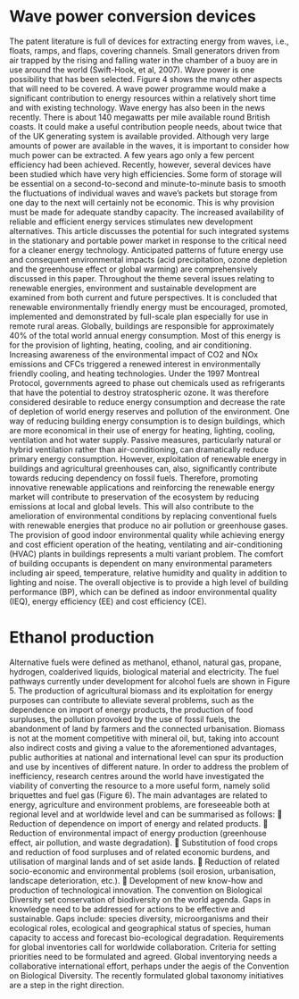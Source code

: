 # Wave power conversion devices
The patent literature is full of devices for extracting energy from waves, i.e., floats, ramps,
and flaps, covering channels. Small generators driven from air trapped by the rising and
falling water in the chamber of a buoy are in use around the world (Swift-Hook, et al, 2007).
Wave power is one possibility that has been selected. Figure 4 shows the many other aspects
that will need to be covered. A wave power programme would make a significant
contribution to energy resources within a relatively short time and with existing technology.
Wave energy has also been in the news recently. There is about 140 megawatts per mile
available round British coasts. It could make a useful contribution people needs, about twice
that of the UK generating system is available provided. Although very large amounts of
power are available in the waves, it is important to consider how much power can be
extracted. A few years ago only a few percent efficiency had been achieved. Recently,
however, several devices have been studied which have very high efficiencies. Some form of
storage will be essential on a second-to-second and minute-to-minute basis to smooth the
fluctuations of individual waves and wave’s packets but storage from one day to the next
will certainly not be economic. This is why provision must be made for adequate standby
capacity.
The increased availability of reliable and efficient energy services stimulates new
development alternatives. This article discusses the potential for such integrated systems in
the stationary and portable power market in response to the critical need for a cleaner
energy technology. Anticipated patterns of future energy use and consequent
environmental impacts (acid precipitation, ozone depletion and the greenhouse effect or
global warming) are comprehensively discussed in this paper. Throughout the theme
several issues relating to renewable energies, environment and sustainable development are
examined from both current and future perspectives. It is concluded that renewable
environmentally friendly energy must be encouraged, promoted, implemented and
demonstrated by full-scale plan especially for use in remote rural areas.
Globally, buildings are responsible for approximately 40% of the total world annual energy
consumption. Most of this energy is for the provision of lighting, heating, cooling, and air
conditioning. Increasing awareness of the environmental impact of CO2 and NOx emissions
and CFCs triggered a renewed interest in environmentally friendly cooling, and heating
technologies. Under the 1997 Montreal Protocol, governments agreed to phase out chemicals
used as refrigerants that have the potential to destroy stratospheric ozone. It was therefore
considered desirable to reduce energy consumption and decrease the rate of depletion of
world energy reserves and pollution of the environment. One way of reducing building
energy consumption is to design buildings, which are more economical in their use of
energy for heating, lighting, cooling, ventilation and hot water supply. Passive measures,
particularly natural or hybrid ventilation rather than air-conditioning, can dramatically
reduce primary energy consumption. However, exploitation of renewable energy in
buildings and agricultural greenhouses can, also, significantly contribute towards reducing
dependency on fossil fuels. Therefore, promoting innovative renewable applications and
reinforcing the renewable energy market will contribute to preservation of the ecosystem by
reducing emissions at local and global levels. This will also contribute to the amelioration of
environmental conditions by replacing conventional fuels with renewable energies that
produce no air pollution or greenhouse gases. The provision of good indoor environmental
quality while achieving energy and cost efficient operation of the heating, ventilating and
air-conditioning (HVAC) plants in buildings represents a multi variant problem. The
comfort of building occupants is dependent on many environmental parameters including
air speed, temperature, relative humidity and quality in addition to lighting and noise. The
overall objective is to provide a high level of building performance (BP), which can be
defined as indoor environmental quality (IEQ), energy efficiency (EE) and cost efficiency
(CE).
# Ethanol production
Alternative fuels were defined as methanol, ethanol, natural gas, propane, hydrogen, coalderived liquids, biological material and electricity. The fuel pathways currently under development for alcohol fuels are shown in Figure 5. The production of agricultural biomass and its exploitation for energy purposes can contribute to alleviate several problems, such as
the dependence on import of energy products, the production of food surpluses, the
pollution provoked by the use of fossil fuels, the abandonment of land by farmers and the
connected urbanisation. Biomass is not at the moment competitive with mineral oil, but,
taking into account also indirect costs and giving a value to the aforementioned advantages,
public authorities at national and international level can spur its production and use by
incentives of different nature. In order to address the problem of inefficiency, research
centres around the world have investigated the viability of converting the resource to a
more useful form, namely solid briquettes and fuel gas (Figure 6).
The main advantages are related to energy, agriculture and environment problems, are
foreseeable both at regional level and at worldwide level and can be summarised as follows:
 Reduction of dependence on import of energy and related products.
 Reduction of environmental impact of energy production (greenhouse effect, air
pollution, and waste degradation).
 Substitution of food crops and reduction of food surpluses and of related economic
burdens, and utilisation of marginal lands and of set aside lands.
 Reduction of related socio-economic and environmental problems (soil erosion,
urbanisation, landscape deterioration, etc.).
 Development of new know-how and production of technological innovation.
The convention on Biological Diversity set conservation of biodiversity on the world
agenda. Gaps in knowledge need to be addressed for actions to be effective and sustainable.
Gaps include: species diversity, microorganisms and their ecological roles, ecological and
geographical status of species, human capacity to access and forecast bio-ecological
degradation. Requirements for global inventories call for worldwide collaboration. Criteria
for setting priorities need to be formulated and agreed. Global inventorying needs a
collaborative international effort, perhaps under the aegis of the Convention on Biological
Diversity. The recently formulated global taxonomy initiatives are a step in the right
direction. 
